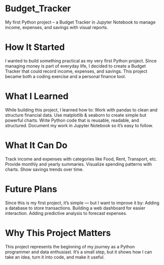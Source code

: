 # Budget_Tracker
My first Python project – a Budget Tracker in Jupyter Notebook to manage income, expenses, and savings with visual reports.

# How It Started
I wanted to build something practical as my very first Python project. 
Since managing money is part of everyday life, I decided to create a Budget Tracker that could record income, expenses, and savings. 
This project became both a coding exercise and a personal finance tool.

# What I Learned
While building this project, I learned how to:
Work with pandas to clean and structure financial data.
Use matplotlib & seaborn to create simple but powerful charts.
Write Python code that is reusable, readable, and structured.
Document my work in Jupyter Notebook so it’s easy to follow.

# What It Can Do
Track income and expenses with categories like Food, Rent, Transport, etc.
Provide monthly and yearly summaries.
Visualize spending patterns with charts.
Show savings trends over time.

# Future Plans
Since this is my first project, it’s simple — but I want to improve it by:
Adding a database to store transactions.
Building a web dashboard for easier interaction.
Adding predictive analysis to forecast expenses.

# Why This Project Matters
This project represents the beginning of my journey as a Python programmer and data enthusiast. 
It’s a small step, but it shows how I can take an idea, turn it into code, and make it useful.
